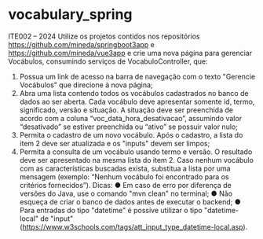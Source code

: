 # vocabulary_spring

ITE002 – 2024
Utilize os projetos contidos nos repositórios https://github.com/mineda/springboot3app e
https://github.com/mineda/vue3app e crie uma nova página para gerenciar Vocábulos, consumindo
serviços de VocabuloController, que:
1) Possua um link de acesso na barra de navegação com o texto "Gerencie Vocábulos" que
direcione à nova página;
2) Abra uma lista contendo todos os vocábulos cadastrados no banco de dados ao ser aberta. Cada
vocábulo deve apresentar somente id, termo, significado, versão e situação. A situação deve ser
preenchida de acordo com a coluna “voc_data_hora_desativacao”, assumindo valor “desativado”
se estiver preenchida ou “ativo” se possuir valor nulo;
3) Permita o cadastro de um novo vocábulo. Após o cadastro, a lista do item 2 deve ser atualizada e
os "inputs" devem ser limpos;
4) Permita a consulta de um vocábulo usando termo e versão. O resultado deve ser apresentado na
mesma lista do item 2. Caso nenhum vocábulo com as características buscadas exista, substitua a
lista por uma mensagem (exemplo: “Nenhum vocábulo foi encontrado para os critérios
fornecidos”).
Dicas:
● Em caso de erro por diferença de versões do Java, use o comando "mvn clean" no terminal;
● Não esqueça de criar o banco de dados antes de executar o backend;
● Para entradas do tipo "datetime" é possíve utilizar o tipo "datetime-local" de "input"
(https://www.w3schools.com/tags/att_input_type_datetime-local.asp).
